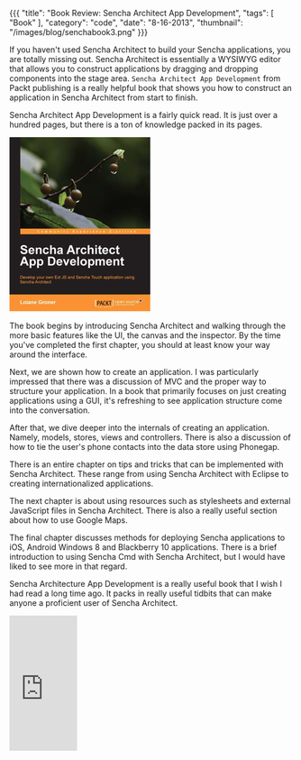 {{{
    "title": "Book Review: Sencha Architect App Development",
    "tags": [ "Book" ],
    "category": "code",
    "date": "8-16-2013",
    "thumbnail": "/images/blog/senchabook3.png"
}}}

If you haven't used Sencha Architect to build your Sencha applications, you are totally missing out. Sencha Architect is essentially a WYSIWYG editor that allows you to construct applications by dragging and dropping components into the stage area. `Sencha Architect App Development` from Packt publishing is a really helpful book that shows you how to construct an application in Sencha Architect from start to finish.

Sencha Architect App Development is a fairly quick read. It is just over a hundred pages, but there is a ton of knowledge packed in its pages.

![](/images/blog/senchabook3_cover.png)

The book begins by introducing Sencha Architect and walking through the more basic features like the UI, the canvas and the inspector. By the time you've completed the first chapter, you should at least know your way around the interface.

Next, we are shown how to create an application. I was particularly impressed that there was a discussion of MVC and the proper way to structure your application. In a book that primarily focuses on just creating applications using a GUI, it's refreshing to see application structure come into the conversation.

After that, we dive deeper into the internals of creating an application. Namely, models, stores, views and controllers. There is also a discussion of how to tie the user's phone contacts into the data store using Phonegap. 

There is an entire chapter on tips and tricks that can be implemented with Sencha Architect. These range from using Sencha Architect with Eclipse to creating internationalized applications.

The next chapter is about using resources such as stylesheets and external JavaScript files in Sencha Architect. There is also a really useful section about how to use Google Maps.

The final chapter discusses methods for deploying Sencha applications to iOS, Android Windows 8 and Blackberry 10 applications. There is a brief introduction to using Sencha Cmd with Sencha Architect, but I would have liked to see more in that regard.

Sencha Architecture App Development is a really useful book that I wish I had read a long time ago. It packs in really useful tidbits that can make anyone a proficient user of Sencha Architect.

<iframe src="http://rcm-na.amazon-adsystem.com/e/cm?lt1=_blank&bc1=000000&IS2=1&bg1=FFFFFF&fc1=000000&lc1=0000FF&t=tysolloycade-20&o=1&p=8&l=as4&m=amazon&f=ifr&ref=ss_til&asins=1782169814" style="width:120px;height:240px;" scrolling="no" marginwidth="0" marginheight="0" frameborder="0"></iframe>
